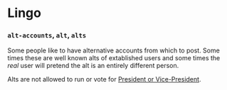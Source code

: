 # Lingo

### `alt-accounts`, `alt`, `alts`

Some people like to have alternative accounts from which to post. Some times these are well known alts of extablished users and some times the *real* user will pretend the alt is an entirely different person. 

Alts are not allowed to run or vote for [President or Vice-President](elections.md).